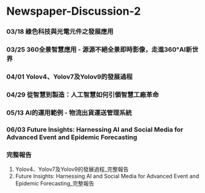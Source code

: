 # Newspaper-Discussion-2  

### 03/18 綠色科技與光電元件之發展應用

### 03/25 360全景智慧應用 - 源源不絕全景即時影像，走進360°AI新世界

### 04/01 Yolov4、Yolov7及Yolov9的發展過程

### 04/29 從智慧到製造：人工智慧如何引領智慧工廠革命

### 05/13 AI的運用範例 - 物流出貨運送管理系統

### 06/03 Future Insights: Harnessing AI and Social Media for Advanced Event and Epidemic Forecasting

### 完整報告 
  1. Yolov4、Yolov7及Yolov9的發展過程_完整報告
  2. Future Insights: Harnessing AI and Social Media for Advanced Event and Epidemic Forecasting_完整報告
